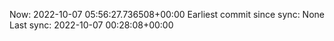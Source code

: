Now: 2022-10-07 05:56:27.736508+00:00 Earliest commit since sync: None Last sync: 2022-10-07 00:28:08+00:00
